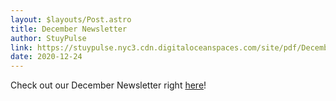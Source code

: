 ```yaml
---
layout: $layouts/Post.astro
title: December Newsletter
author: StuyPulse
link: https://stuypulse.nyc3.cdn.digitaloceanspaces.com/site/pdf/December%20Newsletter%202020.pdf
date: 2020-12-24
---
```


Check out our December Newsletter right [here](https://stuypulse.nyc3.cdn.digitaloceanspaces.com/site/pdf/December%20Newsletter%202020.pdf)!

